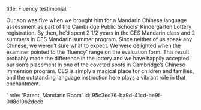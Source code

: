 title: Fluency
testimonial: '<p>Our son was five when we brought him for a Mandarin Chinese language assessment as part of the Cambridge Public Schools’ Kindergarten Lottery registration. By then, he’d spent 2 1/2 years in the CES Mandarin class and 2 summers in CES Mandarin summer program. Since neither of us speak any Chinese, we weren’t sure what to expect. We were delighted when the examiner pointed to the ‘fluency’ range on the evaluation form. This result probably made the difference in the lottery and we have happily accepted our son’s placement in one of the coveted spots in Cambridge’s Chinese Immersion program. CES is simply a magical place for children and families, and the outstanding language instruction here plays a vibrant role in that enchantment.</p>'
role: 'Parent, Mandarin Room'
id: 95c3ed76-ba9d-41cd-be9f-0d8e10b2decb

